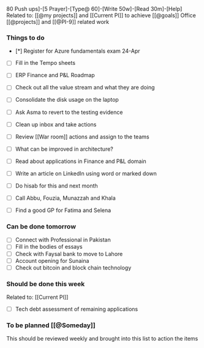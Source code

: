 80 Push ups]-[5 Prayer]-[Type@ 60]-[Write 50w]-[Read 30m]-[Help] 
Related to: [[@my projects]] and [[Current PI]] to achieve [[@goals]]
Office [[@projects]] and [[@PI-9]] related work

### Things to do 
- [*] Register for Azure fundamentals exam 24-Apr

- [ ] Fill in the Tempo sheets
- [ ] ERP Finance and P&L Roadmap
- [ ] Check out all the value stream and what they are doing
- [ ] Consolidate the disk usage on the laptop
- [ ] Ask Asma to revert to the testing evidence
- [ ] Clean up inbox and take actions 
- [ ] Review [[War room]] actions and assign to the teams
- [ ] What can be improved in architecture?
- [ ] Read about applications in Finance and P&L domain

- [ ] Write an article on LinkedIn using word or marked down
- [ ] Do hisab for this and next month
- [ ] Call Abbu, Fouzia, Munazzah and Khala
- [ ] Find a good GP for Fatima and Selena 
	
### Can be done tomorrow 
- [ ] Connect with Professional in Pakistan
- [ ] Fill in the bodies of essays 
- [ ] Check with Faysal bank to move to Lahore
- [ ] Account opening for Sunaina
- [ ] Check out bitcoin and block chain technology

### Should be done this week
Related to: [[Current PI]]
- [ ] Tech debt assessment of remaining applications

### To be planned [[@Someday]]
This should be reviewed weekly and brought into this list to action the items
